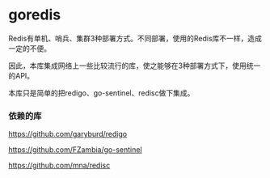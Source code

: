 # goredis

Redis有单机、哨兵、集群3种部署方式。不同部署，使用的Redis库不一样，造成一定的不便。

因此，本库集成网络上一些比较流行的库，使之能够在3种部署方式下，使用统一的API。

本库只是简单的把redigo、go-sentinel、redisc做下集成。

### 依赖的库

https://github.com/garyburd/redigo

https://github.com/FZambia/go-sentinel

https://github.com/mna/redisc

